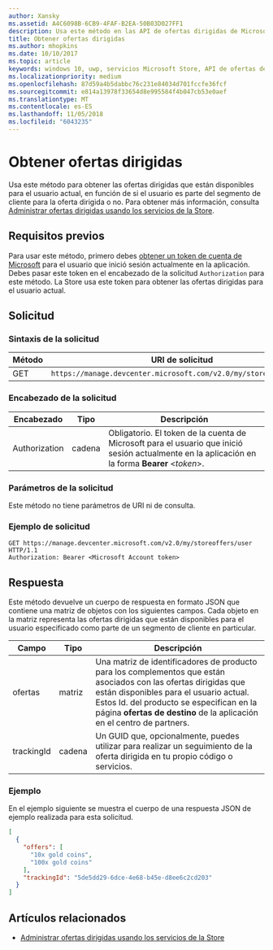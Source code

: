 ```yaml
---
author: Xansky
ms.assetid: A4C6098B-6CB9-4FAF-B2EA-50B03D027FF1
description: Usa este método en las API de ofertas dirigidas de Microsoft Store para obtener las ofertas dirigidas que están disponibles para el usuario actual en el contexto de la aplicación actual.
title: Obtener ofertas dirigidas
ms.author: mhopkins
ms.date: 10/10/2017
ms.topic: article
keywords: windows 10, uwp, servicios Microsoft Store, API de ofertas de destino de Microsoft Store, obtener ofertas dirigidas
ms.localizationpriority: medium
ms.openlocfilehash: 87d59a4b5dabbc76c231e84034d701fccfe36fcf
ms.sourcegitcommit: e814a13978f33654d8e995584f4b047cb53e0aef
ms.translationtype: MT
ms.contentlocale: es-ES
ms.lasthandoff: 11/05/2018
ms.locfileid: "6043235"
---
```

# <a name="get-targeted-offers"></a>Obtener ofertas dirigidas

Usa este método para obtener las ofertas dirigidas que están disponibles para el usuario actual, en función de si el usuario es parte del segmento de cliente para la oferta dirigida o no. Para obtener más información, consulta [Administrar ofertas dirigidas usando los servicios de la Store](manage-targeted-offers-using-windows-store-services.md).

## <a name="prerequisites"></a>Requisitos previos

Para usar este método, primero debes [obtener un token de cuenta de Microsoft](manage-targeted-offers-using-windows-store-services.md#obtain-a-microsoft-account-token) para el usuario que inició sesión actualmente en la aplicación. Debes pasar este token en el encabezado de la solicitud ```Authorization``` para este método. La Store usa este token para obtener las ofertas dirigidas para el usuario actual.

## <a name="request"></a>Solicitud


### <a name="request-syntax"></a>Sintaxis de la solicitud

| Método | URI de solicitud                                                                |
|--------|----------------------------------------------------------------------------|
| GET    | ```https://manage.devcenter.microsoft.com/v2.0/my/storeoffers/user``` |


### <a name="request-header"></a>Encabezado de la solicitud

| Encabezado        | Tipo   | Descripción  |
|---------------|--------|--------------|
| Authorization | cadena | Obligatorio. El token de la cuenta de Microsoft para el usuario que inició sesión actualmente en la aplicación en la forma **Bearer** &lt;*token*&gt;. |


### <a name="request-parameters"></a>Parámetros de la solicitud

Este método no tiene parámetros de URI ni de consulta.

### <a name="request-example"></a>Ejemplo de solicitud

```syntax
GET https://manage.devcenter.microsoft.com/v2.0/my/storeoffers/user HTTP/1.1
Authorization: Bearer <Microsoft Account token>
```

## <a name="response"></a>Respuesta

Este método devuelve un cuerpo de respuesta en formato JSON que contiene una matriz de objetos con los siguientes campos. Cada objeto en la matriz representa las ofertas dirigidas que están disponibles para el usuario especificado como parte de un segmento de cliente en particular.

| Campo      | Tipo   | Descripción         |
|------------|--------|------------------|
| ofertas      | matriz  | Una matriz de identificadores de producto para los complementos que están asociados con las ofertas dirigidas que están disponibles para el usuario actual. Estos Id. del producto se especifican en la página **ofertas de destino** de la aplicación en el centro de partners.            |
| trackingId  | cadena | Un GUID que, opcionalmente, puedes utilizar para realizar un seguimiento de la oferta dirigida en tu propio código o servicios. |


### <a name="example"></a>Ejemplo

En el ejemplo siguiente se muestra el cuerpo de una respuesta JSON de ejemplo realizada para esta solicitud.

```json
[
  {
    "offers": [
      "10x gold coins",
      "100x gold coins"
    ],
    "trackingId": "5de5dd29-6dce-4e68-b45e-d8ee6c2cd203"
  }
]
```

## <a name="related-topics"></a>Artículos relacionados

* [Administrar ofertas dirigidas usando los servicios de la Store](manage-targeted-offers-using-windows-store-services.md)

 

 
